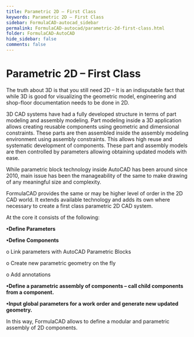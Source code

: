 ```yaml
---
title: Parametric 2D – First Class
keywords: Parametric 2D – First Class
sidebar: FormulaCAD-autocad_sidebar
permalink: FormulaCAD-autocad/parametric-2d-first-class.html
folder: FormulaCAD-AutoCAD
hide_sidebar: false
comments: false
---
```

# Parametric 2D – First Class



The truth about 3D is that you still need 2D – It is an indisputable fact that while 3D is good for visualizing the geometric model, engineering and shop-floor documentation needs to be done in 2D.

3D CAD systems have had a fully developed structure in terms of part modeling and assembly modeling. Part modeling inside a 3D application allows creating reusable components using geometric and dimensional constraints. These parts are then assembled inside the assembly modeling environment using assembly constraints. This allows high reuse and systematic development of components. These part and assembly models are then controlled by parameters allowing obtaining updated models with ease.

While parametric block technology inside AutoCAD has been around since 2010, main issue has been the manageability of the same to make drawing of any meaningful size and complexity.

FormulaCAD provides the same or may be higher level of order in the 2D CAD world. It extends available technology and adds its own where necessary to create a first class parametric 2D CAD system.

At the core it consists of the following:

**•Define Parameters**

**•Define Components**

   o Link parameters with AutoCAD Parametric Blocks

   o Create new parametric geometry on the fly

   o Add annotations

**•Define a parametric assembly of components – call child components from a component.**

**•Input global parameters for a work order and generate new updated geometry.**



In this way, FormulaCAD allows to define a modular and parametric assembly of 2D components.
